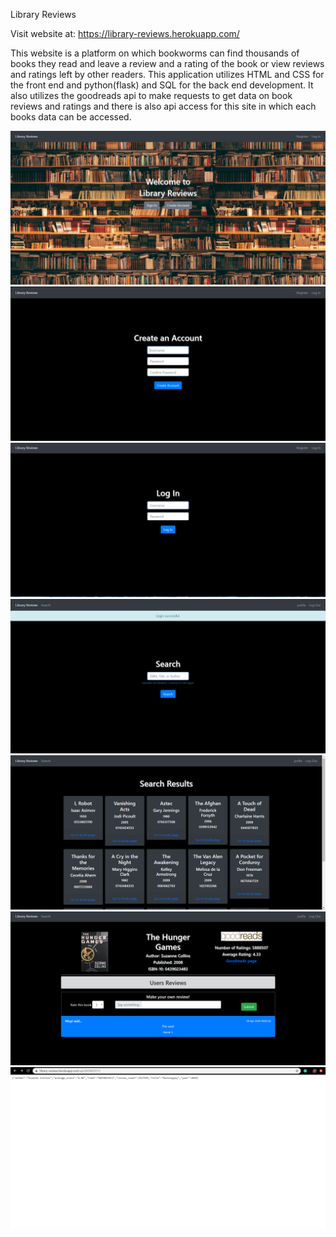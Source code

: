 Library Reviews

Visit website at: https://library-reviews.herokuapp.com/

This website is a platform on which bookworms can find thousands of books they read and leave a review and a rating of the book or view reviews and ratings left by other readers. This application utilizes HTML and CSS for the front end and python(flask) and SQL for the back end development. It also utilizes the goodreads api to make requests to get data on book reviews and ratings and there is also api access for this site in which each books data can be accessed.

![](static/Screenshot%20(75).png)
![](static/Screenshot%20(76).png)
![](static/Screenshot%20(77).png)
![](static/Screenshot%20(78).png)
![](static/Screenshot%20(81).png)
![](static/Screenshot%20(79).png)
![](static/Screenshot%20(80).png)
